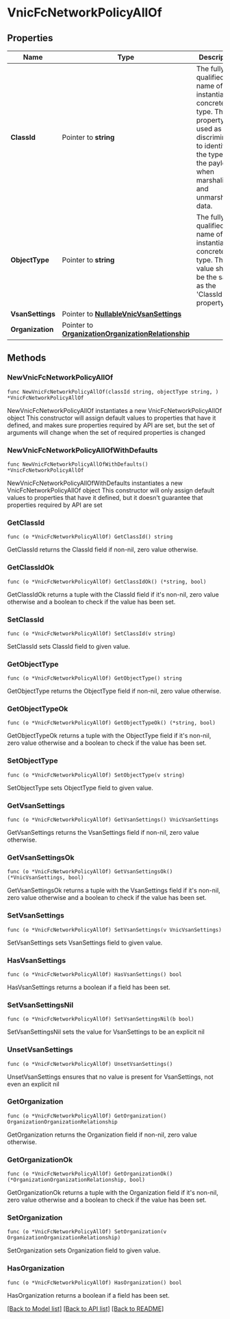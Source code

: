 # VnicFcNetworkPolicyAllOf

## Properties

Name | Type | Description | Notes
------------ | ------------- | ------------- | -------------
**ClassId** | Pointer to **string** | The fully-qualified name of the instantiated, concrete type. This property is used as a discriminator to identify the type of the payload when marshaling and unmarshaling data. | [default to "vnic.FcNetworkPolicy"]
**ObjectType** | Pointer to **string** | The fully-qualified name of the instantiated, concrete type. The value should be the same as the &#39;ClassId&#39; property. | [default to "vnic.FcNetworkPolicy"]
**VsanSettings** | Pointer to [**NullableVnicVsanSettings**](vnic.VsanSettings.md) |  | [optional] 
**Organization** | Pointer to [**OrganizationOrganizationRelationship**](organization.Organization.Relationship.md) |  | [optional] 

## Methods

### NewVnicFcNetworkPolicyAllOf

`func NewVnicFcNetworkPolicyAllOf(classId string, objectType string, ) *VnicFcNetworkPolicyAllOf`

NewVnicFcNetworkPolicyAllOf instantiates a new VnicFcNetworkPolicyAllOf object
This constructor will assign default values to properties that have it defined,
and makes sure properties required by API are set, but the set of arguments
will change when the set of required properties is changed

### NewVnicFcNetworkPolicyAllOfWithDefaults

`func NewVnicFcNetworkPolicyAllOfWithDefaults() *VnicFcNetworkPolicyAllOf`

NewVnicFcNetworkPolicyAllOfWithDefaults instantiates a new VnicFcNetworkPolicyAllOf object
This constructor will only assign default values to properties that have it defined,
but it doesn't guarantee that properties required by API are set

### GetClassId

`func (o *VnicFcNetworkPolicyAllOf) GetClassId() string`

GetClassId returns the ClassId field if non-nil, zero value otherwise.

### GetClassIdOk

`func (o *VnicFcNetworkPolicyAllOf) GetClassIdOk() (*string, bool)`

GetClassIdOk returns a tuple with the ClassId field if it's non-nil, zero value otherwise
and a boolean to check if the value has been set.

### SetClassId

`func (o *VnicFcNetworkPolicyAllOf) SetClassId(v string)`

SetClassId sets ClassId field to given value.


### GetObjectType

`func (o *VnicFcNetworkPolicyAllOf) GetObjectType() string`

GetObjectType returns the ObjectType field if non-nil, zero value otherwise.

### GetObjectTypeOk

`func (o *VnicFcNetworkPolicyAllOf) GetObjectTypeOk() (*string, bool)`

GetObjectTypeOk returns a tuple with the ObjectType field if it's non-nil, zero value otherwise
and a boolean to check if the value has been set.

### SetObjectType

`func (o *VnicFcNetworkPolicyAllOf) SetObjectType(v string)`

SetObjectType sets ObjectType field to given value.


### GetVsanSettings

`func (o *VnicFcNetworkPolicyAllOf) GetVsanSettings() VnicVsanSettings`

GetVsanSettings returns the VsanSettings field if non-nil, zero value otherwise.

### GetVsanSettingsOk

`func (o *VnicFcNetworkPolicyAllOf) GetVsanSettingsOk() (*VnicVsanSettings, bool)`

GetVsanSettingsOk returns a tuple with the VsanSettings field if it's non-nil, zero value otherwise
and a boolean to check if the value has been set.

### SetVsanSettings

`func (o *VnicFcNetworkPolicyAllOf) SetVsanSettings(v VnicVsanSettings)`

SetVsanSettings sets VsanSettings field to given value.

### HasVsanSettings

`func (o *VnicFcNetworkPolicyAllOf) HasVsanSettings() bool`

HasVsanSettings returns a boolean if a field has been set.

### SetVsanSettingsNil

`func (o *VnicFcNetworkPolicyAllOf) SetVsanSettingsNil(b bool)`

 SetVsanSettingsNil sets the value for VsanSettings to be an explicit nil

### UnsetVsanSettings
`func (o *VnicFcNetworkPolicyAllOf) UnsetVsanSettings()`

UnsetVsanSettings ensures that no value is present for VsanSettings, not even an explicit nil
### GetOrganization

`func (o *VnicFcNetworkPolicyAllOf) GetOrganization() OrganizationOrganizationRelationship`

GetOrganization returns the Organization field if non-nil, zero value otherwise.

### GetOrganizationOk

`func (o *VnicFcNetworkPolicyAllOf) GetOrganizationOk() (*OrganizationOrganizationRelationship, bool)`

GetOrganizationOk returns a tuple with the Organization field if it's non-nil, zero value otherwise
and a boolean to check if the value has been set.

### SetOrganization

`func (o *VnicFcNetworkPolicyAllOf) SetOrganization(v OrganizationOrganizationRelationship)`

SetOrganization sets Organization field to given value.

### HasOrganization

`func (o *VnicFcNetworkPolicyAllOf) HasOrganization() bool`

HasOrganization returns a boolean if a field has been set.


[[Back to Model list]](../README.md#documentation-for-models) [[Back to API list]](../README.md#documentation-for-api-endpoints) [[Back to README]](../README.md)


